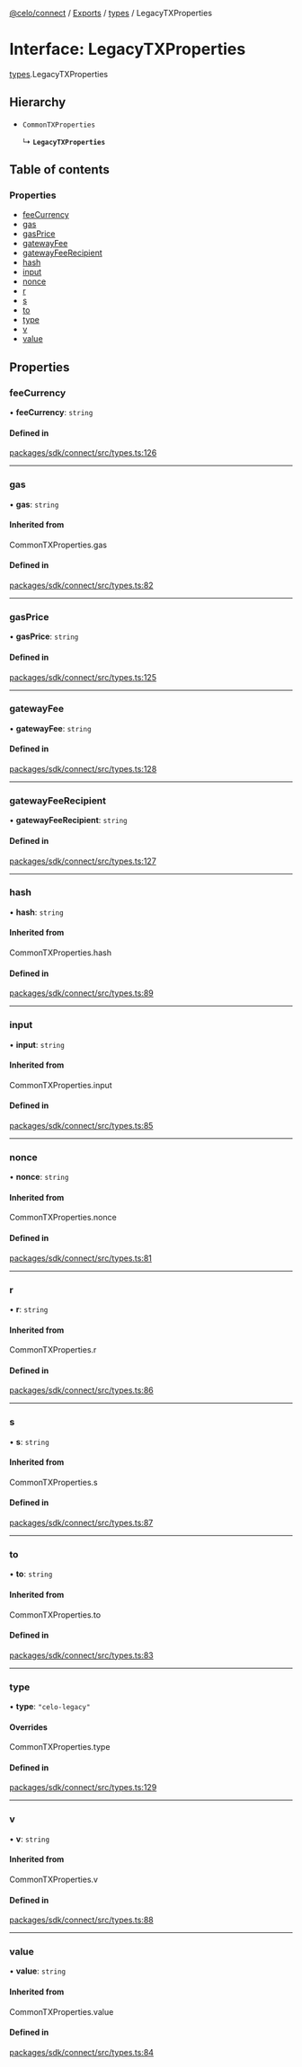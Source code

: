 [@celo/connect](../README.md) / [Exports](../modules.md) / [types](../modules/types.md) / LegacyTXProperties

# Interface: LegacyTXProperties

[types](../modules/types.md).LegacyTXProperties

## Hierarchy

- `CommonTXProperties`

  ↳ **`LegacyTXProperties`**

## Table of contents

### Properties

- [feeCurrency](types.LegacyTXProperties.md#feecurrency)
- [gas](types.LegacyTXProperties.md#gas)
- [gasPrice](types.LegacyTXProperties.md#gasprice)
- [gatewayFee](types.LegacyTXProperties.md#gatewayfee)
- [gatewayFeeRecipient](types.LegacyTXProperties.md#gatewayfeerecipient)
- [hash](types.LegacyTXProperties.md#hash)
- [input](types.LegacyTXProperties.md#input)
- [nonce](types.LegacyTXProperties.md#nonce)
- [r](types.LegacyTXProperties.md#r)
- [s](types.LegacyTXProperties.md#s)
- [to](types.LegacyTXProperties.md#to)
- [type](types.LegacyTXProperties.md#type)
- [v](types.LegacyTXProperties.md#v)
- [value](types.LegacyTXProperties.md#value)

## Properties

### feeCurrency

• **feeCurrency**: `string`

#### Defined in

[packages/sdk/connect/src/types.ts:126](https://github.com/celo-org/developer-tooling/blob/master/packages/sdk/connect/src/types.ts#L126)

___

### gas

• **gas**: `string`

#### Inherited from

CommonTXProperties.gas

#### Defined in

[packages/sdk/connect/src/types.ts:82](https://github.com/celo-org/developer-tooling/blob/master/packages/sdk/connect/src/types.ts#L82)

___

### gasPrice

• **gasPrice**: `string`

#### Defined in

[packages/sdk/connect/src/types.ts:125](https://github.com/celo-org/developer-tooling/blob/master/packages/sdk/connect/src/types.ts#L125)

___

### gatewayFee

• **gatewayFee**: `string`

#### Defined in

[packages/sdk/connect/src/types.ts:128](https://github.com/celo-org/developer-tooling/blob/master/packages/sdk/connect/src/types.ts#L128)

___

### gatewayFeeRecipient

• **gatewayFeeRecipient**: `string`

#### Defined in

[packages/sdk/connect/src/types.ts:127](https://github.com/celo-org/developer-tooling/blob/master/packages/sdk/connect/src/types.ts#L127)

___

### hash

• **hash**: `string`

#### Inherited from

CommonTXProperties.hash

#### Defined in

[packages/sdk/connect/src/types.ts:89](https://github.com/celo-org/developer-tooling/blob/master/packages/sdk/connect/src/types.ts#L89)

___

### input

• **input**: `string`

#### Inherited from

CommonTXProperties.input

#### Defined in

[packages/sdk/connect/src/types.ts:85](https://github.com/celo-org/developer-tooling/blob/master/packages/sdk/connect/src/types.ts#L85)

___

### nonce

• **nonce**: `string`

#### Inherited from

CommonTXProperties.nonce

#### Defined in

[packages/sdk/connect/src/types.ts:81](https://github.com/celo-org/developer-tooling/blob/master/packages/sdk/connect/src/types.ts#L81)

___

### r

• **r**: `string`

#### Inherited from

CommonTXProperties.r

#### Defined in

[packages/sdk/connect/src/types.ts:86](https://github.com/celo-org/developer-tooling/blob/master/packages/sdk/connect/src/types.ts#L86)

___

### s

• **s**: `string`

#### Inherited from

CommonTXProperties.s

#### Defined in

[packages/sdk/connect/src/types.ts:87](https://github.com/celo-org/developer-tooling/blob/master/packages/sdk/connect/src/types.ts#L87)

___

### to

• **to**: `string`

#### Inherited from

CommonTXProperties.to

#### Defined in

[packages/sdk/connect/src/types.ts:83](https://github.com/celo-org/developer-tooling/blob/master/packages/sdk/connect/src/types.ts#L83)

___

### type

• **type**: ``"celo-legacy"``

#### Overrides

CommonTXProperties.type

#### Defined in

[packages/sdk/connect/src/types.ts:129](https://github.com/celo-org/developer-tooling/blob/master/packages/sdk/connect/src/types.ts#L129)

___

### v

• **v**: `string`

#### Inherited from

CommonTXProperties.v

#### Defined in

[packages/sdk/connect/src/types.ts:88](https://github.com/celo-org/developer-tooling/blob/master/packages/sdk/connect/src/types.ts#L88)

___

### value

• **value**: `string`

#### Inherited from

CommonTXProperties.value

#### Defined in

[packages/sdk/connect/src/types.ts:84](https://github.com/celo-org/developer-tooling/blob/master/packages/sdk/connect/src/types.ts#L84)
